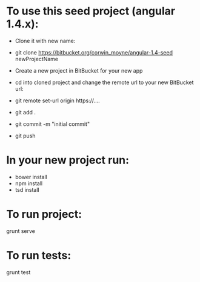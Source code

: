 To use this seed project (angular 1.4.x):
=========================

- Clone it with new name:

- git clone https://bitbucket.org/corwin_moyne/angular-1.4-seed newProjectName

- Create a new project in BitBucket for your new app

- cd into cloned project and change the remote url to your new BitBucket url:

- git remote set-url origin https://....

- git add .

- git commit -m "initial commit"

- git push

In your new project run:
=============

- bower install
- npm install
- tsd install

To run project:
===============
grunt serve

To run tests:
===============
grunt test